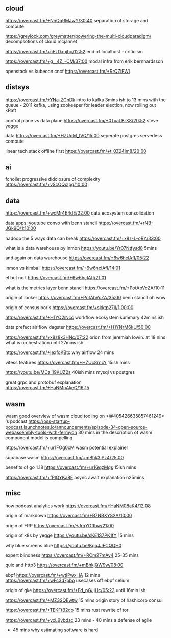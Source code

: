 

## cloud

https://overcast.fm/+NnQqRMJwY/30:40 separation of storage and compute

https://greylock.com/greymatter/powering-the-multi-cloudparadigm/ decompsotions of cloud mcjannet


https://overcast.fm/+cEzDxujbc/12:52 end of localhost - criticism

https://overcast.fm/+g__4Z_-CM/37:00 modal infra from erik bernhardsson


openstack vs kubecon cncf https://overcast.fm/+RrQZlFWI

## distsys

https://overcast.fm/+YNa-ZGnDk intro to kafka 3mins ish to 13 mins with the queue - 2011 kafka, using zookeeper for leader election, now rolling out kRaft

confrol plane vs data plane https://overcast.fm/+0TxaLBrX8/20:52 steve yegge

data https://overcast.fm/+HZUdM_IVQ/15:00 seperate postgres serverless compute


linear tech stack offline first https://overcast.fm/+t_0Z24im8/20:00

## ai


fchollet progressive didclosure of complexity https://overcast.fm/+vScOQcIpg/10:00


## data


https://overcast.fm/+wcMr4E4dE/22:00 data ecosystem consolidation

data apps, youtube convo with benn stancil https://overcast.fm/+rNB-JGk9Q/1:10:00

hadoop
the 5 ways data can break https://overcast.fm/+x8z-L-oRY/33:00

what is a data warehouse by inmon https://youtu.be/Yr07Ntfysd8 5mins

and again on data warehouse
https://overcast.fm/+6w6hcIAfI/05:22

inmon vs kimball https://overcast.fm/+6w6hcIAfI/14:01

el but no t https://overcast.fm/+6w6hcIAfI/21:01

what is the metrics layer benn stancil https://overcast.fm/+PotAbVcZA/10:11

origin of looker https://overcast.fm/+PotAbVcZA/35:00 benn stancil oh wow

origin of census boris https://overcast.fm/+skktp27lI/1:00:00

https://overcast.fm/+H1YO2iNcc workflow ecosystem summary 42mins ish

data
prefect airlflow dagster https://overcast.fm/+H1YNrM6kU/50:00

https://overcast.fm/+x8z8x3HNc/07:22 orion from jeremiah lowin. at 18 nins what is orchestration until 27mins ish


https://overcast.fm/+IexfoKBtc why airflow 24 mins

vitess features https://overcast.fm/+HZUc8rncY 15ish mins


https://youtu.be/MCz_19KUZ2s 40ish mins mysql vs postgres


great grpc and protobuf explanation https://overcast.fm/+HaNMnAkeQ/16:15

## wasm



wasm good overview of wasm cloud tooling  on <@405426635857461249> ‘s podcast https://oss-startup-podcast.launchnotes.io/announcements/episode-34-open-source-webassembly-tools-with-fermyon 30 mins in the description of wasm component model is compelling

https://overcast.fm/+ur1FOg0cM wasm potential explainer 

supabase wasm https://overcast.fm/+mBhk3IPz4/25:00

benefits of go 1.18 https://overcast.fm/+ur1GgzMqs 15ish mins 

https://overcast.fm/+fPIQYKa8E async await explanation n25mins

## misc



how podcast analytics work https://overcast.fm/+HaNM08aK4/12:08


origin of markdown https://overcast.fm/+B7NBXY82A/10:00

origin of FRP https://overcast.fm/+JrqYOftbw/21:00


 origin of k8s by yegge https://youtu.be/sKE1S7PK1fY 15 mins

why blue screens blue https://youtu.be/KgqJJECQQH0

expert blindness https://overcast.fm/+RCm27mAv4 25-35 mins


quic and http3 https://overcast.fm/+mBhkjQW9w/08:00

ebpf https://overcast.fm/+wtIPwx_jA
12 mins https://overcast.fm/+wFc3d7pbo usecases off ebpf celium

origin of gke https://overcast.fm/+Fd_pGJjHc/05:23 until 16min ish

https://overcast.fm/+MZ3SQEwtw 15 mins origin story of hashicorp consul

https://overcast.fm/+TEKFtB2do 15 mins rust rewrite of tor 

https://overcast.fm/+ycL9ybdsc 23 mins - 40 mins a defense of agile
- 45 mins why estimating software is hard

